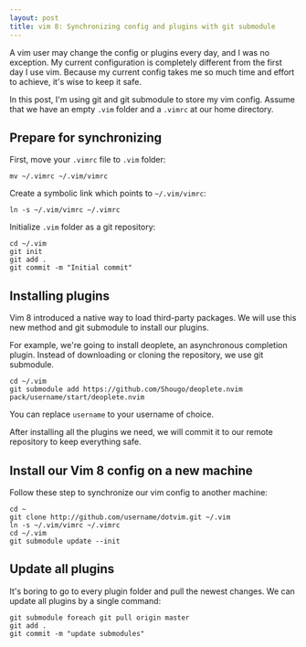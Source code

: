 ```yaml
---
layout: post
title: vim 8: Synchronizing config and plugins with git submodule
---
```

A vim user may change the config or plugins every day, and I was no exception. My current configuration is completely different from the first day I use vim. Because my current config takes me so much time and effort to achieve, it's wise to keep it safe.

In this post, I'm using git and git submodule to store my vim config.
Assume that we have an empty `.vim` folder and a `.vimrc` at our home directory.

## Prepare for synchronizing

First, move your `.vimrc` file to `.vim` folder:
```
mv ~/.vimrc ~/.vim/vimrc
```

Create a symbolic link which points to `~/.vim/vimrc`:
```
ln -s ~/.vim/vimrc ~/.vimrc
```

Initialize `.vim` folder as a git repository:
```
cd ~/.vim
git init
git add .
git commit -m "Initial commit"
```
## Installing plugins
Vim 8 introduced a native way to load third-party packages. We will use this new method and git submodule to install our plugins.

For example, we're going to install deoplete, an asynchronous completion plugin. Instead of downloading or cloning the repository, we use git submodule.
```
cd ~/.vim
git submodule add https://github.com/Shougo/deoplete.nvim pack/username/start/deoplete.nvim
```

You can replace `username` to your username of choice.

After installing all the plugins we need, we will commit it to our remote repository to keep everything safe.

## Install our Vim 8 config on a new machine

Follow these step to synchronize our vim config to another machine:
```
cd ~
git clone http://github.com/username/dotvim.git ~/.vim
ln -s ~/.vim/vimrc ~/.vimrc
cd ~/.vim
git submodule update --init
```

## Update all plugins
It's boring to go to every plugin folder and pull the newest changes. We can update all plugins by a single command:
```
git submodule foreach git pull origin master
git add .
git commit -m "update submodules"
```
